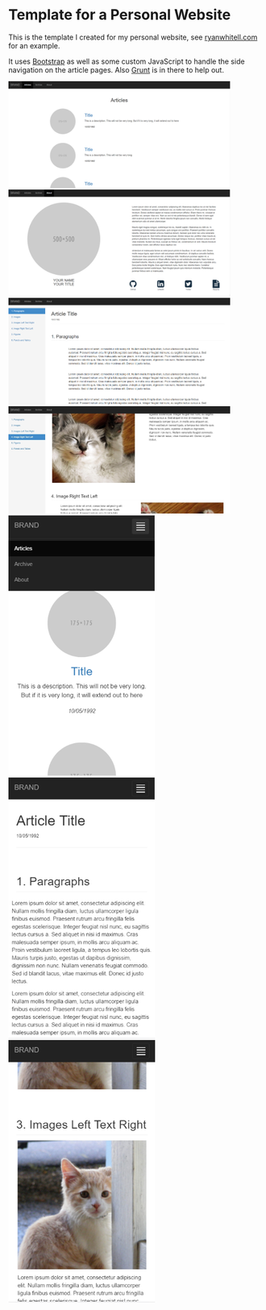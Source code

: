 # Template for a Personal Website
This is the template I created for my personal website, see [ryanwhitell.com](http://www.ryanwhitell.com) for an example.

It uses [Bootstrap](http://getbootstrap.com/) as well as some custom JavaScript to handle the side navigation on the article pages. Also [Grunt](https://gruntjs.com/) is in there to help out.

<img src="Home.png" alt="Home" width="440"/> <img src="About.png" alt="About" width="440"/>
<img src="ArticleParagraph.png" alt="Article One" width="440"/> <img src="ArticlePic.png" alt="Article Two" width="440"/>
<img src="HomeM.png" alt="Home on Mobile" width="291"/> <img src="ArticleParagraphM.png" alt="Article One on Mobile" width="291"/> <img src="ArticlePicM.png" alt="Article Two on Mobile" width="291"/>